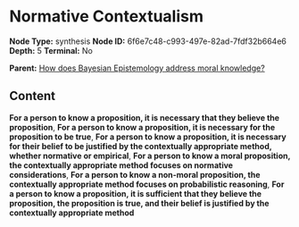# Normative Contextualism

**Node Type:** synthesis
**Node ID:** 6f6e7c48-c993-497e-82ad-7fdf32b664e6
**Depth:** 5
**Terminal:** No

**Parent:** [How does Bayesian Epistemology address moral knowledge?](how-does-bayesian-epistemology-address-moral-knowledge-antithesis-77b77075-57e8-4d0d-8b0e-9d71a9721f9a.md)

## Content

**For a person to know a proposition, it is necessary that they believe the proposition**, **For a person to know a proposition, it is necessary for the proposition to be true**, **For a person to know a proposition, it is necessary for their belief to be justified by the contextually appropriate method, whether normative or empirical**, **For a person to know a moral proposition, the contextually appropriate method focuses on normative considerations**, **For a person to know a non-moral proposition, the contextually appropriate method focuses on probabilistic reasoning**, **For a person to know a proposition, it is sufficient that they believe the proposition, the proposition is true, and their belief is justified by the contextually appropriate method**

